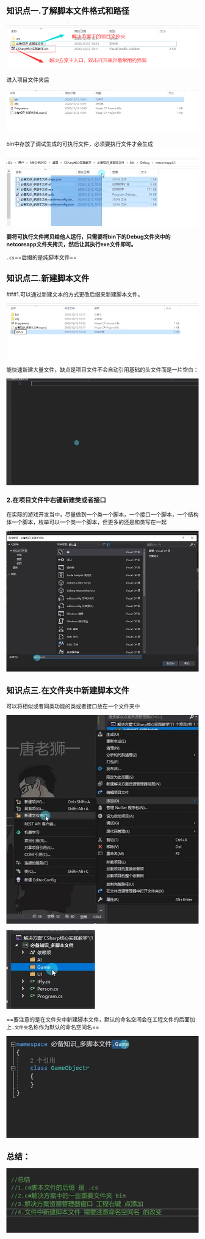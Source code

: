 ## 知识点一.了解脚本文件格式和路径

![image-20230507152553215](.assets/image-20230507152553215.png)

进入项目文件夹后

![image-20230507152721850](.assets/image-20230507152721850.png)

bin中存放了调试生成的可执行文件，必须要执行文件才会生成![image-20230507152804562](.assets/image-20230507152804562.png)

**要将可执行文件拷贝给他人运行，只需要将bin下的Debug文件夹中的netcoreapp文件夹拷贝，然后让其执行exe文件即可。**

`.cs`==后缀的是纯脚本文件==

## 知识点二.新建脚本文件

###1.可以通过新建文本的方式更改后缀来新建脚本文件。

![image-20230507153151379](.assets/image-20230507153151379.png)

能快速新建大量文件，缺点是项目文件不会自动引用基础的头文件而是一片空白：

![image-20230507153630210](.assets/image-20230507153630210.png)

### 2.在项目文件中右键新建类或者接口

在实际的游戏开发当中，尽量做到一个类一个脚本，一个接口一个脚本，一个结构体一个脚本，枚举可以一个类一个脚本，但更多的还是和类写在一起

![image-20230507153843247](.assets/image-20230507153843247.png)

## 知识点三.在文件夹中新建脚本文件

可以将相似或者同类功能的类或者接口放在一个文件夹中

![image-20230507154453646](.assets/image-20230507154453646.png)

![image-20230507154607028](.assets/image-20230507154607028.png)

==要注意的是在文件夹中新建脚本文件，默认的命名空间会在工程文件的后面加上`.文件夹`名称作为默认的命名空间名==

![image-20230507154839177](.assets/image-20230507154839177.png)

## 总结：

![image-20230507155102897](.assets/image-20230507155102897.png)

